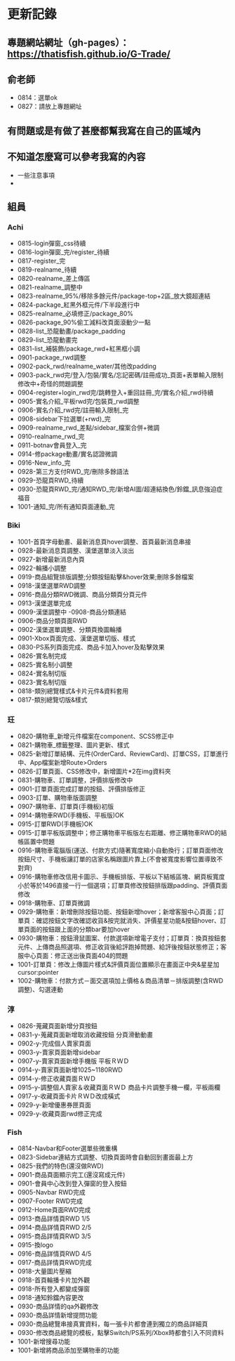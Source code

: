 # 更新記錄
## 專題網站網址（gh-pages）：https://thatisfish.github.io/G-Trade/

## 俞老師
- 0814：選單ok
- 0827：請放上專題網址 

## 有問題或是有做了甚麼都幫我寫在自己的區域內
## 不知道怎麼寫可以參考我寫的內容
- 一些注意事項
- 
## 組員
### Achi
-  0815-login彈窗_css待續
-  0816-login彈窗_完/register_待續
-  0817-register_完
-  0819-realname_待續
-  0820-realname_差上傳區
-  0821-realname_調整中
-  0823-realname_95%/移除多餘元件/package-top+2區_放大鏡超連結
-  0824-package_紅黑外框元件/下半段進行中
-  0825-realname_必填修正/package_80%
-  0826-package_90%偷工減料改頁面滾動少一點
-  0828-list_恐龍動畫/package_padding
-  0829-list_恐龍動畫完
-  0831-list_補裝飾/package_rwd+紅黑框小調
-  0901-package_rwd調整
-  0902-pack_rwd/realname_water/其他改padding
-  0903-pack_rwd完/登入/包裝/實名/忘記密碼/註冊成功_頁面+表單輸入限制修改中+奇怪的問題調整
-  0904-register+login_rwd完/跳轉登入+重回註冊_完/實名介紹_rwd待續
-  0905-實名介紹_平板rwd完/包裝頁_rwd調整
-  0906-實名介紹_rwd完/註冊輸入限制_完
-  0908-sidebar下拉選單(+rwd)_完
-  0909-realname_rwd_差點/sidebar_檔案合併+微調
-  0910-realname_rwd_完
-  0911-botnav會員登入_完
-  0914-修package動畫/實名認證微調
-  0916-New_info_完
-  0928-第三方支付RWD_完/刪除多餘語法
-  0929-恐龍頁RWD_待續
-  0930-恐龍頁RWD_完/通知RWD_完/新增AI圖/超連結換色/鈴鐺_訊息強迫症福音
-  1001-通知_完/所有通知頁面連動_完
### Biki
- 1001-首頁字母動畫、最新消息頁hover調整、首頁最新消息串接
- 0928-最新消息頁調整、漢堡選單淡入淡出
- 0927-新增最新消息內頁
- 0922-輪播小調整
- 0919-商品組覽排版調整;分類按鈕點擊&hover效果;刪除多餘檔案
- 0918-漢堡選單RWD調整
- 0916-商品分類RWD微調、商品分類頁分頁元件
- 0913-漢堡選單完成
- 0909-漢堡調整中
 -0908-商品分類連結 
- 0906-商品分類頁面RWD
- 0902-漢堡選單調整、分類頁換圖輪播
- 0901-Xbox頁面完成、漢堡選單切版、樣式
- 0830-PS系列頁面完成、商品卡加入hover及點擊效果
- 0826-實名制完成
- 0825-實名制小調整
- 0824-實名制切版
- 0823-實名制切版
- 0818-類別總覽樣式&卡片元件&資料套用
- 0817-類別總覽切版&樣式
### 玨
- 0820-購物車_新增元件檔案在component、SCSS修正中
- 0821-購物車_標籤整理、圖片更新、樣式
- 0825-新增訂單結構、元件(OrderCard、ReviewCard)、訂單CSS，訂單進行中、App檔案新增Route>Orders
- 0826-訂單頁面、CSS修改中，新增圖片*2在img資料夾
- 0831-購物車、訂單調整，評價排版修改中
- 0901-訂單頁面完成訂單的按鈕、評價排版修正
- 0903-訂單、購物車版面調整
- 0907-購物車、訂單頁(手機板)初版
- 0914-購物車RWD(手機板、平板版)OK
- 0915-訂單RWD(手機板)OK
- 0915-訂單平板版調整中；修正購物車平板版左右距離、修正購物車RWD的結帳區置中問題
- 0916-購物車電腦版(運送、付款方式)隨著寬度縮小自動換行；訂單頁面修改按鈕尺寸、手機板讓訂單的店家名稱跟圖片靠上(不會被寬度影響位置導致不對齊)
- 0916-購物車修改信用卡圖示、手機板排版、平板以下結帳區塊、網頁板寬度小於等於1496直接一行一個選項；訂單頁修改按鈕排版跟padding、評價頁面修改
- 0918-購物車、訂單頁微調
- 0929-購物車：新增刪除按鈕功能、按鈕新增hover；新增客服中心頁面；訂單頁：確認按鈕文字改確認收貨&按完就消失、評價星星功能&按鈕hover、訂單頁面的按鈕跟上面的分類bar要加hover
- 0930-購物車：按鈕滑鼠圖案、付款選項新增電子支付；訂單頁：換頁按鈕套元件、上傳商品照選項、修正收貨後給評跑掉問題、給評後按鈕狀態修正；客服中心頁面：修正送出後頁面404的問題
- 1001-訂單頁：修改上傳圖片樣式&評價頁面位置顯示在畫面正中央&星星加cursor:pointer
- 1002-購物車：付款方式－面交選項加上價格＆商品清單－排版調整(含RWD調整)、勾選連動
### 淳
- 0826-蒐藏頁面新增分頁按鈕
- 0831-y-蒐藏頁面新增取消收藏按鈕 分頁滑動動畫
- 0902-y-完成個人賣家頁面
- 0903-y-賣家頁面新增sidebar
- 0907-y-賣家頁面新增手機版 平板ＲＷＤ
- 0914-y-賣家頁面新增1025~1180RWD
- 0914-y-修正收藏頁面ＲＷＤ
- 0915-y-調整個人賣家＆收藏頁面ＲＷＤ 商品卡片調整手機一欄，平板兩欄
- 0917-y-收藏頁面卡片ＲＷＤ改成橫式
- 0929-y-新增優惠券匣頁面
- 0929-y-收藏頁面rwd修正完成
### Fish
- 0814-Navbar和Footer選單些微重構
- 0823-Sidebar連結方式調整、切換頁面時會自動回到畫面最上方
- 0825-我們的特色(還沒做RWD)
- 0901-商品頁面顯示完工(還沒寫成元件)
- 0901-會員中心改到登入彈窗的登入按鈕
- 0905-Navbar RWD完成
- 0907-Footer RWD完成
- 0912-Home頁面RWD完成
- 0913-商品詳情頁RWD 1/5
- 0914-商品詳情頁RWD 2/5
- 0915-商品詳情頁RWD 3/5
- 0915-換logo
- 0916-商品詳情頁RWD 4/5
- 0917-商品詳情頁RWD完成
- 0918-大量圖片壓縮
- 0918-首頁輪播卡片加外觀
- 0918-所有登入都變成彈窗
- 0918-通知鈴鐺內容更改
- 0930-商品詳情的qa外觀修改
- 0930-商品詳情新增提問功能
- 0930-商品總覽串接真實資料，每一張卡片都會連到獨立的商品詳細頁
- 0930-修改商品總覽的模板，點擊Switch/PS系列/Xbox時都會引入不同資料
- 1001-新增搜尋功能
- 1001-新增將商品添加至購物車的功能
